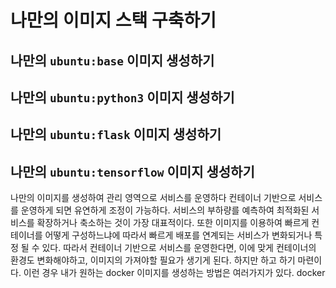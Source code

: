 # 나만의 이미지 스택 구축하기

## 나만의 `ubuntu:base` 이미지 생성하기

## 나만의 `ubuntu:python3` 이미지 생성하기

## 나만의 `ubuntu:flask` 이미지 생성하기

## 나만의 `ubuntu:tensorflow` 이미지 생성하기



나만의 이미지를 생성하여  관리 영역으로 서비스를 운영하다
컨테이너 기반으로 서비스를 운영하게 되면 유연하게 조정이 가능하다. 서비스의 부하량를 예측하여 최적화된 서비스를 확장하거나 축소하는 것이 가장 대표적이다. 또한 이미지를 이용하여 빠르게 컨테이너를 어떻게 구성하느냐에 따라서 빠르게 배포를  연계되는 서비스가 변화되거나 특정 될 수 있다. 따라서 컨테이너 기반으로 서비스를 운영한다면,  이에 맞게 컨테이너의 환경도 변화해야하고, 이미지의  가져야할 필요가 생기게 된다. 하지만 하고 하기 마련이다. 이런 경우 내가 원하는 docker 이미지를 생성하는 방법은 여러가지가 있다. docker
